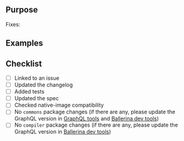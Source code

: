 ## Purpose

Fixes:

## Examples

## Checklist
- [ ] Linked to an issue
- [ ] Updated the changelog
- [ ] Added tests
- [ ] Updated the spec
- [ ] Checked native-image compatibility
- [ ] No `commons` package changes (if there are any, please update the GraphQL version in [GraphQL tools](https://github.com/ballerina-platform/graphql-tools) and [Ballerina dev tools](https://github.com/ballerina-platform/ballerina-dev-tools))
- [ ] No `compiler` package changes (if there are any, please update the GraphQL version in [Ballerina dev tools](https://github.com/ballerina-platform/ballerina-dev-tools))
